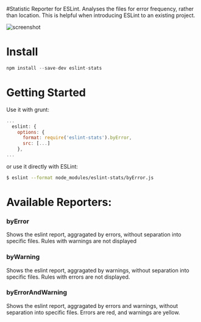 #Statistic Reporter for ESLint.
Analyses the files for error frequency, rather than location. This is helpful when introducing ESLint to an existing project.

![screenshot](https://raw.githubusercontent.com/ganimomer/eslint-stats/master/screenshot.png)

# Install
```js
npm install --save-dev eslint-stats
```
# Getting Started
Use it with grunt:

```js
...
  eslint: {
    options: {
      format: require('eslint-stats').byError,
      src: [...]
    },
...
```

or use it directly with ESLint:
```bash
$ eslint --format node_modules/eslint-stats/byError.js
```

# Available Reporters:

### byError
Shows the eslint report, aggragated by errors, without separation into specific files. Rules with warnings are not displayed

### byWarning
Shows the eslint report, aggragated by warnings, without separation into specific files.  Rules with errors are not displayed.

### byErrorAndWarning
Shows the eslint report, aggragated by errors and warnings, without separation into specific files. Errors are red, and warnings are yellow.
